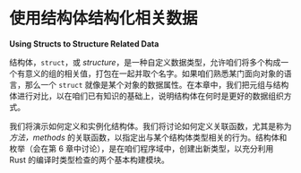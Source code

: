 # 使用结构体结构化相关数据

**Using Structs to Structure Related Data**

结构体，`struct`，或 *structure*，是一种自定义数据类型，允许咱们将多个构成一个有意义的组的相关值，打包在一起并取个名字。如果咱们熟悉某门面向对象的语言，那么一个 `struct` 就像是某个对象的数据属性。在本章中，我们把元组与结构体进行对比，以在咱们已有知识的基础上，说明结构体在何时是更好的数据组织方式。

我们将演示如何定义和实例化结构体。我们将讨论如何定义关联函数，尤其是称为 *方法，methods* 的关联函数，以指定出与某个结构体类型相关的行为。结构体和枚举（会在第 6 章中讨论），是在咱们程序域中，创建出新类型，以充分利用 Rust 的编译时类型检查的两个基本构建模块。
